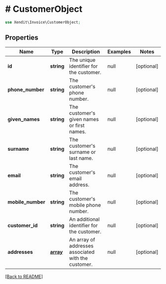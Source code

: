 # # CustomerObject


```php
use Xendit\Invoice\CustomerObject;
```

## Properties

Name | Type | Description | Examples | Notes
------------ | ------------- | ------------- | ------------- | ------------- 
**id** | **string** | The unique identifier for the customer. | null |  [optional]
**phone_number** | **string** | The customer&#39;s phone number. | null |  [optional]
**given_names** | **string** | The customer&#39;s given names or first names. | null |  [optional]
**surname** | **string** | The customer&#39;s surname or last name. | null |  [optional]
**email** | **string** | The customer&#39;s email address. | null |  [optional]
**mobile_number** | **string** | The customer&#39;s mobile phone number. | null |  [optional]
**customer_id** | **string** | An additional identifier for the customer. | null |  [optional]
**addresses** | [**array**](AddressObject.md) | An array of addresses associated with the customer. | null |  [optional]

[[Back to README]](../../README.md)
